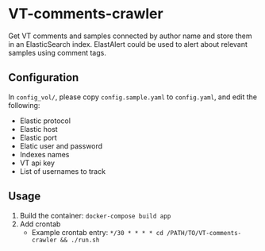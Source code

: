 # VT-comments-crawler

Get VT comments and samples connected by author name and store them in an ElasticSearch index.
ElastAlert could be used to alert about relevant samples using comment tags.

## Configuration

In `config_vol/`, please copy `config.sample.yaml` to `config.yaml`, and edit the following:

* Elastic protocol
* Elastic host
* Elastic port
* Elatic user and password
* Indexes names
* VT api key
* List of usernames to track

## Usage

1. Build the container: `docker-compose build app`
2. Add crontab
	- Example crontab entry: `*/30 * * * * cd /PATH/TO/VT-comments-crawler && ./run.sh`
